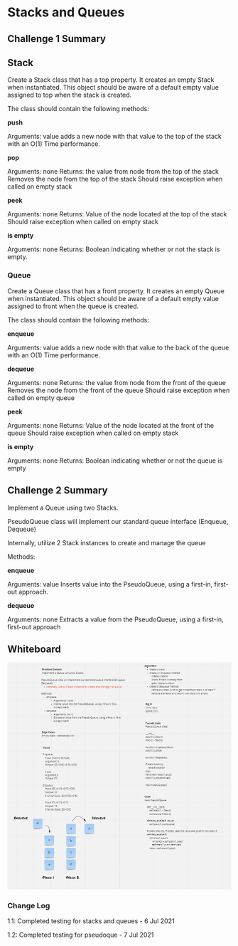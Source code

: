 # Stacks and Queues

## Challenge 1  Summary

## Stack

Create a Stack class that has a top property. It creates an empty Stack when instantiated.
This object should be aware of a default empty value assigned to top when the stack is created.

The class should contain the following methods:

**push**

Arguments: value
adds a new node with that value to the top of the stack with an O(1) Time performance.

**pop**

Arguments: none
Returns: the value from node from the top of the stack
Removes the node from the top of the stack
Should raise exception when called on empty stack

**peek**

Arguments: none
Returns: Value of the node located at the top of the stack
Should raise exception when called on empty stack

**is empty**

Arguments: none
Returns: Boolean indicating whether or not the stack is empty.

### Queue

Create a Queue class that has a front property. It creates an empty Queue when instantiated.
This object should be aware of a default empty value assigned to front when the queue is created.

The class should contain the following methods:

**enqueue**

Arguments: value
adds a new node with that value to the back of the queue with an O(1) Time performance.

**dequeue**

Arguments: none
Returns: the value from node from the front of the queue
Removes the node from the front of the queue
Should raise exception when called on empty queue

**peek**

Arguments: none
Returns: Value of the node located at the front of the queue
Should raise exception when called on empty stack

**is empty**

Arguments: none
Returns: Boolean indicating whether or not the queue is empty


## Challenge 2  Summary

Implement a Queue using two Stacks.

PseudoQueue class will implement our standard queue interface (Enqueue, Dequeue)

Internally, utilize 2 Stack instances to create and manage the queue

Methods:

**enqueue**

Arguments: value
Inserts value into the PseudoQueue, using a first-in, first-out approach.

**dequeue**

Arguments: none
Extracts a value from the PseudoQueue, using a first-in, first-out approach

## Whiteboard

![](stack-queue-pseudo.PNG)

### Change Log

1.1: Completed testing for stacks and queues - 6 Jul 2021

1.2: Completed testing for pseudoque - 7 Jul 2021
